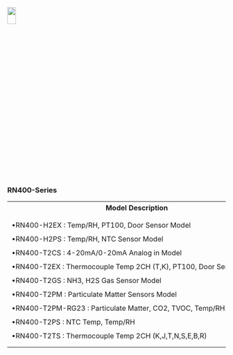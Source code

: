 
<img src="https://github.com/user-attachments/assets/771264bf-60dc-46db-bd62-2f0d790b0e11" width="20%" height="10%">
<body>
    <h3>RN400-Series</h3>
    <table>
        <tr>
            <th>Model Description</th>
            <th>Spec.</th>
        </tr>
        <tr>
            <td style="white-space: nowrap; padding: 10px; line-height: 2;">
                •RN400-H2EX : Temp/RH, PT100, Door Sensor Model<br>
                •RN400-H2PS : Temp/RH, NTC Sensor Model<br>
                •RN400-T2CS : 4-20mA/0-20mA Analog in Model<br>
                •RN400-T2EX : Thermocouple Temp 2CH (T,K), PT100, Door Sensor Model<br>
                •RN400-T2GS : NH3, H2S Gas Sensor Model<br>
                •RN400-T2PM : Particulate Matter Sensors Model<br>
                •RN400-T2PM-RG23 : Particulate Matter, CO2, TVOC, Temp/RH.<br>
                •RN400-T2PS : NTC Temp, Temp/RH<br>
                •RN400-T2TS : Thermocouple Temp 2CH (K,J,T,N,S,E,B,R)
            </td>
            <td style="white-space: nowrap; padding: 10px; line-height: 1.8;">
                •2.4GHz IEEE 802.11 b/g/n up to WPA2 Enterprise<br>
                •HTTP Get/Post<br>
                •RS485 MODBUS RTU(2W)
            </td>
        </tr>
    </table>
</body>
